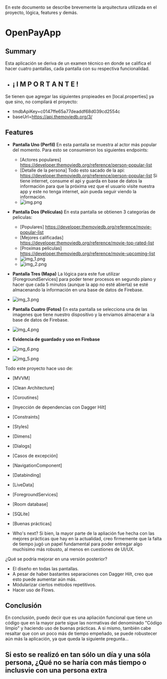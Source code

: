 En este documento se describe brevemente la arquitectura utilizada en el proyecto, lógica, features y demás.
# OpenPayApp

## Summary
Esta aplicación se deriva de un examen técnico en donde se califica el hacer cuatro pantallas, cada pantalla con su respectiva funcionalidad.




- ## ¡ I M P O R T A N T E ! ##
Se tienen que agregar las siguientes propieades en [local.properties] ya que sino, no compilará el proyecto:
- tmdbApiKey=c0147ffe65a77deaddf68d039cd2554c
- baseUrl=https://api.themoviedb.org/3/




## Features
- **Pantalla Uno (Perfil)** En esta pantalla se muestra al actor más popular del momento. Para esto se consumieron los siguientes endpoints:
  - [Actores populares] https://developer.themoviedb.org/reference/person-popular-list
  - [Detalle de la persona] Todo esto sacado de la api: https://developer.themoviedb.org/reference/person-popular-list Si tiene internet, consume el api y guarda en base de datos la información para que la próxima vez que el usuario visite nuestra app y este no tenga internet, aún pueda seguir viendo la información.
  - ![img.png](img.png)

- **Pantalla Dos (Películas)** En esta pantalla se obtienen 3 categorías de peliculas:
  - [Populares] https://developer.themoviedb.org/reference/movie-popular-list
  - [Mejores calificadas] https://developer.themoviedb.org/reference/movie-top-rated-list
  - [Proxímas películas] https://developer.themoviedb.org/reference/movie-upcoming-list
  - ![img_1.png](img_1.png)
  - ![img_2.png](img_2.png)

- **Pantalla Tres (Mapa)** La lógica para este fue utilizar [ForegroundServices] para poder tener procesos en segundo plano y hacer que cada 5 minutos (aunque la app no esté abierta) se esté almacenando la información en una base de datos de Firebase.
- ![img_3.png](img_3.png)

- **Pantalla Cuatro (Fotos)** En esta pantalla se selecciona una de las imagenes que tiene nuestro dispositivo y la enviamos almacenar a la base de datos de Firebase.
- ![img_4.png](img_4.png)

- **Evidencia de guardado y uso en Firebase**
- ![img_6.png](img_6.png)
- ![img_5.png](img_5.png)

Todo este proyecto hace uso de:

- [MVVM]
- [Clean Architecture]
- [Coroutines]
- [Inyección de dependencias con Dagger Hilt]
- [Constraints]
- [Styles]
- [Dimens]
- [Dialogs]
- [Casos de excepción]
- [NavigationComponent]
- [Databinding]
- [LiveData]
- [ForegroundServices]
- [Room database]
- [SQLite]
- [Buenas prácticas]

- Who's next?
Si bien, la mayor parte de la apliación fue hecha con las mejores prácticas que hay en la actualidad, creo firmemente que la falta de tiempo jugó un papel fundamental para poder entregar algo muchisimo más robusto, al menos en cuestiones de UI/UX.

¿Qué se podría mejorar en una versión posterior?
- El diseño en todas las pantallas.
- A pesar de haber bastantes separaciones con Dagger Hilt, creo que esto puede aumentar aún más.
- Módularizar ciertos métodos repetitivos.
- Hacer uso de Flows.

## Conclusión
En conclusión, puedo decir que es una apliación funcional que tiene un código que en la mayor parte sigue las normativas del denominado "Código limpio" y haciendo uso de buenas prácticas.
A si mismo, también cabe resaltar que con un poco más de tiempo empeñado, se puede robustecer aún más la aplicación, ya que queda la siguiente pregunta...
## Si esto se realizó en tan sólo un día y una sóla persona, **¿Qué no se haría con más tiempo o inclusvie con una persona extra**
